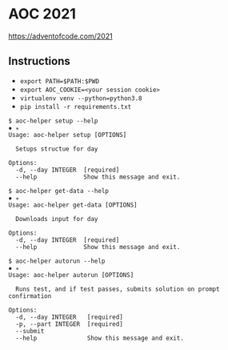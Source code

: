 # AOC 2021
https://adventofcode.com/2021

## Instructions
- `export PATH=$PATH:$PWD`
- `export AOC_COOKIE=<your session cookie>`
- `virtualenv venv --python=python3.8`
- `pip install -r requirements.txt`

```
$ aoc-helper setup --help                                                                                                                                                                                 ✹ ✭
Usage: aoc-helper setup [OPTIONS]

  Setups structue for day

Options:
  -d, --day INTEGER  [required]
  --help             Show this message and exit.

$ aoc-helper get-data --help                                                                                                                                                                              ✹ ✭
Usage: aoc-helper get-data [OPTIONS]

  Downloads input for day

Options:
  -d, --day INTEGER  [required]
  --help             Show this message and exit.

$ aoc-helper autorun --help                                                                                                                                                                               ✹ ✭
Usage: aoc-helper autorun [OPTIONS]

  Runs test, and if test passes, submits solution on prompt confirmation

Options:
  -d, --day INTEGER   [required]
  -p, --part INTEGER  [required]
  --submit
  --help              Show this message and exit.
```
